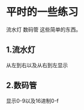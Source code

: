 <html>
<body>
<h1>平时的一些练习</h1>
<p>流水灯 数码管 这些简单的东西。</p>
<h2>1.流水灯</h2>
<p>从左到右以及从右到左显示</p>
<h2>2.数码管</h2>
<p>显示0-9以及16进制0-f</p>
</body>
</html>
